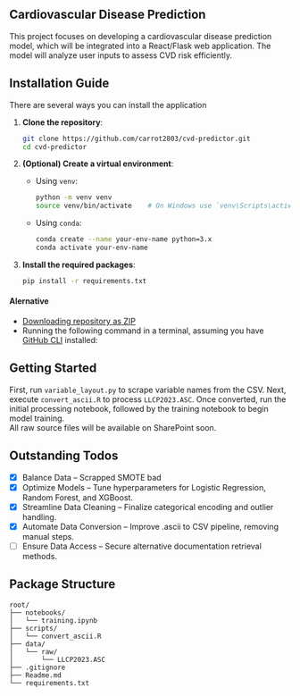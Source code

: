 ## Cardiovascular Disease Prediction  
This project focuses on developing a cardiovascular disease prediction model, which will be integrated into a React/Flask web application. The model will analyze user inputs to assess CVD risk efficiently.

## Installation Guide

There are several ways you can install the application
<!-- <details>  -->
<!-- <summary><code>There are several ways you can install the application</code></summary>  -->

1. **Clone the repository**:
    ```sh
    git clone https://github.com/carrot2803/cvd-predictor.git
    cd cvd-predictor
    ```

2. **(Optional) Create a virtual environment**:

    - Using `venv`:
        ```sh
        python -m venv venv
        source venv/bin/activate    # On Windows use `venv\Scripts\activate`
        ```
    - Using `conda`:
        ```sh
        conda create --name your-env-name python=3.x
        conda activate your-env-name
        ```

3. **Install the required packages**:
    ```sh
    pip install -r requirements.txt
    ```

#### **Alernative**
- [Downloading repository as ZIP](https://github.com/carrot2803/cvd-predictor/archive/refs/heads/master.zip)
- Running the following command in a terminal, assuming you have [GitHub CLI](https://cli.github.com/) installed:

<!-- </details> -->

## Getting Started  

First, run `variable_layout.py` to scrape variable names from the CSV. Next, execute `convert_ascii.R` to process `LLCP2023.ASC`. Once converted, run the initial processing notebook, followed by the training notebook to begin model training.  
All raw source files will be available on SharePoint soon.

## Outstanding Todos  

- [x] Balance Data – Scrapped SMOTE bad 
- [x] Optimize Models – Tune hyperparameters for Logistic Regression, Random Forest, and XGBoost.  
- [x] Streamline Data Cleaning – Finalize categorical encoding and outlier handling.  
- [x] Automate Data Conversion – Improve .ascii to CSV pipeline, removing manual steps.  
- [ ] Ensure Data Access – Secure alternative documentation retrieval methods.  

## Package Structure

    root/                          
    ├── notebooks/
    │   └── training.ipynb
    ├── scripts/
    │   └── convert_ascii.R
    ├── data/
    │   └── raw/
    │       └── LLCP2023.ASC
    ├── .gitignore
    ├── Readme.md
    └── requirements.txt